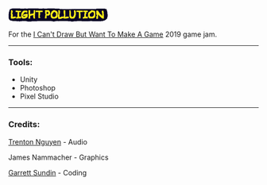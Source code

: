 <img src="/Assets/Sprites/light_pollution_jittery.gif" alt="Light Pollution" style="width:200px"/>

For the [I Can't Draw But Want To Make A Game](https://itch.io/jam/icantdraw) 2019 game jam.

---
### Tools:

* Unity
* Photoshop
* Pixel Studio

---
### Credits:

[Trenton Nguyen](https://github.com/trentonguyen) - Audio

James Nammacher - Graphics

[Garrett Sundin](https://github.com/gsundin) - Coding
